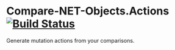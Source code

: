 # Compare-NET-Objects.Actions [![Build Status](https://travis-ci.com/Rem0o/CompareNETObjects.Actions.svg?branch=master)](https://travis-ci.com/Rem0o/CompareNETObjects.Actions)
Generate mutation actions from your comparisons.
